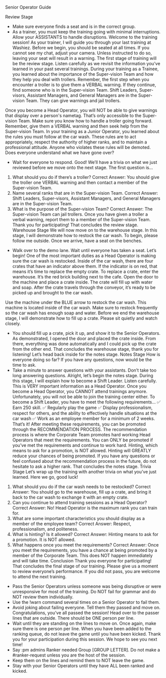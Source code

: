﻿Senior Operator Guide  


Review Stage
* Make sure everyone finds a seat and is in the correct group.
* As a trainer, you must keep the training going with minimal interruptions. Allow your ASSISTANTS to handle disruptions. 
Welcome to the training session! As your trainer, I will guide you through your last training at Washiez.
Before we begin, you should be seated at all times. If you cannot see my chat, adjust your camera. 
Unless instructed to do so, leaving your seat will result in a warning. 
The first stage of training will be the review stage. Listen carefully as we revisit the information you’ve learned in your past several trainings. 
During your training as a Trainee, you learned about the importance of the Super-vision Team and how they help you deal with trollers.
Remember, the first step when you encounter a troller is to give them a VERBAL warning. 
If they continue, find someone who is in the Super-vision Team.
Shift Leaders, Super-visors, Assistant Managers, and General Managers are in the Super-vision Team. They can give warnings and jail trollers.


Once you become a Head Operator, you will NOT be able to give warnings that display over a person's nametag. That’s only accessible to the Super-vision Team. 
Make sure you know how to handle a troller going forward. Remember, give them a VERBAL warning and then seek help from the Super-vision Team. 
In your training as a Junior Operator, you learned about the rules you must follow at the car wash.
These rules are to act appropriately, respect the authority of higher ranks, and to maintain a professional attitude. 
Anyone who violates these rules will be demoted. 
Does everyone understand what we have gone over? 
* Wait for everyone to respond.
Good! We’ll have a trivia on what we just reviewed before we move onto the next stage. 
The first question is…
1. What should you do if there’s a troller?
Correct Answer: You should give the troller one VERBAL warning and then contact a member of the Super-vision Team.
2. Name several ranks that are in the Super-vision Team.
Correct Answer: Shift Leaders, Super-visors, Assistant Managers, and General Managers are in the Super-vision Team.
3. What is the purpose of the Super-vision Team?
Correct Answer: The Super-vision Team can jail trollers. Once you have given a troller a verbal warning, report them to a member of the Super-vision Team.
Thank you for participating! That concludes the review stage.
Warehouse Stage 
We will now move on to the warehouse stage.
In this stage, I will demonstrate how to restock the car wash.
To begin, please follow me outside. Once we arrive, have a seat on the benches. 
* Walk over to the demo lane. Wait until everyone has taken a seat.
Let’s begin!
One of the most important duties as a Head Operator is making sure the car wash is restocked.
Inside of the car wash, there are four crates that have an indicator above them. If the indicator is on red, that means it’s time to replace the empty crate. 
To replace a crate, enter the warehouse. It’s the red brick building next to the cafe. 
Open the door to the machine and place a crate inside. The crate will fill up with water and soap. 
After the crate travels through the conveyor, it’s ready to be picked up and brought to the car wash.


Use the machine under the BLUE arrow to restock the car wash. This machine is located inside of the car wash.
Make sure to restock frequently so the car wash has enough soap and water.
Before we end the warehouse stage, I will demonstrate how to fill up a crate.
Please sit quietly and watch closely.
* You should fill up a crate, pick it up, and show it to the Senior Operators.
As demonstrated, I opened the door and placed the crate inside. 
From there, everything was done automatically and I could pick up the crate from the other end.
That concludes the warehouse stage, thank you for listening! Let’s head back inside for the notes stage.
Notes Stage
How is everyone doing so far? If you have any questions, now would be the time to ask.
* Take a minute to answer questions with your assistants. Don’t take too long answering questions.
Alright, let’s begin the notes stage.
During this stage, I will explain how to become a Shift Leader.
Listen carefully. This is VERY important information as a Head Operator.
Once you become a Head Operator, you CANNOT attend trainings anymore.
Unfortunately, you will not be able to join the training center either. 
To become a Shift Leader, you have to meet the following requirements…
✅ Earn 250 skill.
✅ Regularly play the game
✅ Display professionalism, respect for others, and the ability to effectively handle situations at the car wash
✅ Work as an employee member for a minimum of 2 weeks.
That’s it! After meeting these requirements, you can be promoted through the RECOMMENDATION PROCESS. 
The recommendation process is where the Corporate Team promotes hard working Head Operators that meet the requirements. 
You can ONLY be promoted if you’ve met the requirements and continue to work hard.
Hinting, which means to ask for a promotion, is NOT allowed.
Hinting will GREATLY reduce your chances of being promoted. 
If you have any questions or feel confused about the recommendation process in the future, do not hesitate to ask a higher rank.
That concludes the notes stage.
Trivia Stage
Let’s wrap up the training with another trivia on what you’ve just learned.
Here we go, good luck! 
1. What should you do if the car wash needs to be restocked?
Correct Answer: You should go to the warehouse, fill up a crate, and bring it back to the car wash to exchange it with an empty crate. 
2. Can you continue to attend training sessions as a Head Operator?
Correct Answer: No! Head Operator is the maximum rank you can train for.
3. What are some important characteristics you should display as a member of the employee team?
Correct Answer: Respect, professionalism, and politeness. 
4. What is hinting? Is it allowed?
Correct Answer: Hinting means to ask for a promotion. It is NOT allowed.
5. What happens once you meet the requirements?
Correct Answer: Once you meet the requirements, you have a chance at being promoted by a member of the Corporate Team. This does NOT happen immediately and will take time.
Conclusion
Thank you everyone for participating! That concludes the final stage of our training. 
Please give us a moment to review everyone’s performance. If you did not pass, you are welcome to attend the next training.
* Pass the Senior Operators unless someone was being disruptive or were unresponsive for most of the training. Do NOT fail for grammar and do NOT review them individually.
* Use the !warn command several times on a Senior Operator to fail them.
* Avoid joking about failing everyone. Tell them they passed and move on.
Congratulations, you’ve all passed the session! Head over to the passer lines that are outside. There should be ONE person per line.
* Wait until they are standing on the lines to move on. 
Once again, make sure there is one person per line. When you have been added to the ranking queue, do not leave the game until you have been kicked. 
Thank you for your participation during this session. We hope to see you next time!
* Say :pm admins Ranker needed Group [GROUP LETTER]. Do not make a #ranker-request unless you are the host of the session.
* Keep them on the lines and remind them to NOT leave the game. 
* Stay with your Senior Operators until they have ALL been ranked and kicked.